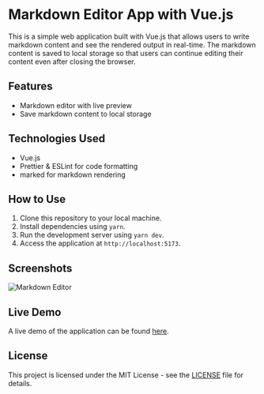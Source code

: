 # Markdown Editor App with Vue.js

This is a simple web application built with Vue.js that allows users to write markdown content and see the rendered output in real-time. The markdown content is saved to local storage so that users can continue editing their content even after closing the browser.

## Features

- Markdown editor with live preview
- Save markdown content to local storage 

## Technologies Used

- Vue.js
- Prettier & ESLint for code formatting
- marked for markdown rendering

## How to Use

1. Clone this repository to your local machine.
2. Install dependencies using `yarn`.
3. Run the development server using `yarn dev`.
4. Access the application at `http://localhost:5173`.

## Screenshots

![Markdown Editor](/app.png) 

## Live Demo

A live demo of the application can be found [here](https://markdown-editor-vuejs.netlify.app).

## License

This project is licensed under the MIT License - see the [LICENSE](LICENSE) file for details.